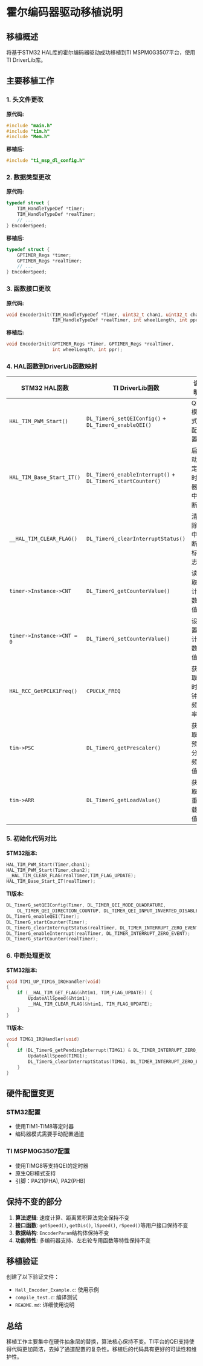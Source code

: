 # 霍尔编码器驱动移植说明

## 移植概述

将基于STM32 HAL库的霍尔编码器驱动成功移植到TI MSPM0G3507平台，使用TI DriverLib库。

## 主要移植工作

### 1. 头文件更改

**原代码:**
```c
#include "main.h"
#include "tim.h"  
#include "Mem.h"
```

**移植后:**
```c
#include "ti_msp_dl_config.h"
```

### 2. 数据类型更改

**原代码:**
```c
typedef struct {
    TIM_HandleTypeDef *timer;
    TIM_HandleTypeDef *realTimer;
    // ...
} EncoderSpeed;
```

**移植后:**
```c
typedef struct {
    GPTIMER_Regs *timer;
    GPTIMER_Regs *realTimer;
    // ...
} EncoderSpeed;
```

### 3. 函数接口更改

**原代码:**
```c
void EncoderInit(TIM_HandleTypeDef *Timer, uint32_t chan1, uint32_t chan2, 
                 TIM_HandleTypeDef *realTimer, int wheelLength, int ppr);
```

**移植后:**
```c
void EncoderInit(GPTIMER_Regs *Timer, GPTIMER_Regs *realTimer, 
                 int wheelLength, int ppr);
```

### 4. HAL函数到DriverLib函数映射

| STM32 HAL函数 | TI DriverLib函数 | 说明 |
|---------------|------------------|------|
| `HAL_TIM_PWM_Start()` | `DL_TimerG_setQEIConfig()` + `DL_TimerG_enableQEI()` | QEI模式配置 |
| `HAL_TIM_Base_Start_IT()` | `DL_TimerG_enableInterrupt()` + `DL_TimerG_startCounter()` | 启动定时器中断 |
| `__HAL_TIM_CLEAR_FLAG()` | `DL_TimerG_clearInterruptStatus()` | 清除中断标志 |
| `timer->Instance->CNT` | `DL_TimerG_getCounterValue()` | 读取计数值 |
| `timer->Instance->CNT = 0` | `DL_TimerG_setCounterValue()` | 设置计数值 |
| `HAL_RCC_GetPCLK1Freq()` | `CPUCLK_FREQ` | 获取时钟频率 |
| `tim->PSC` | `DL_TimerG_getPrescaler()` | 获取预分频值 |
| `tim->ARR` | `DL_TimerG_getLoadValue()` | 获取重载值 |

### 5. 初始化代码对比

**STM32版本:**
```c
HAL_TIM_PWM_Start(Timer,chan1);
HAL_TIM_PWM_Start(Timer,chan2);
__HAL_TIM_CLEAR_FLAG(realTimer,TIM_FLAG_UPDATE);
HAL_TIM_Base_Start_IT(realTimer);
```

**TI版本:**
```c
DL_TimerG_setQEIConfig(Timer, DL_TIMER_QEI_MODE_QUADRATURE,
    DL_TIMER_QEI_DIRECTION_COUNTUP, DL_TIMER_QEI_INPUT_INVERTED_DISABLE);
DL_TimerG_enableQEI(Timer);
DL_TimerG_startCounter(Timer);
DL_TimerG_clearInterruptStatus(realTimer, DL_TIMER_INTERRUPT_ZERO_EVENT);
DL_TimerG_enableInterrupt(realTimer, DL_TIMER_INTERRUPT_ZERO_EVENT);
DL_TimerG_startCounter(realTimer);
```

### 6. 中断处理更改

**STM32版本:**
```c
void TIM1_UP_TIM16_IRQHandler(void)
{
    if (__HAL_TIM_GET_FLAG(&htim1, TIM_FLAG_UPDATE)) {
        UpdateAllSpeed(&htim1);
        __HAL_TIM_CLEAR_FLAG(&htim1, TIM_FLAG_UPDATE);
    }
}
```

**TI版本:**
```c
void TIMG1_IRQHandler(void)
{
    if (DL_TimerG_getPendingInterrupt(TIMG1) & DL_TIMER_INTERRUPT_ZERO_EVENT) {
        UpdateAllSpeed(TIMG1);
        DL_TimerG_clearInterruptStatus(TIMG1, DL_TIMER_INTERRUPT_ZERO_EVENT);
    }
}
```

## 硬件配置变更

### STM32配置
- 使用TIM1-TIM8等定时器
- 编码器模式需要手动配置通道

### TI MSPM0G3507配置  
- 使用TIMG8等支持QEI的定时器
- 原生QEI模式支持
- 引脚：PA21(PHA), PA2(PHB)

## 保持不变的部分

1. **算法逻辑**: 速度计算、距离累积算法完全保持不变
2. **接口函数**: `getSpeed()`, `getDis()`, `lSpeed()`, `rSpeed()`等用户接口保持不变
3. **数据结构**: `EncoderParam`结构体保持不变
4. **功能特性**: 多编码器支持、左右轮专用函数等特性保持不变

## 移植验证

创建了以下验证文件：
- `Hall_Encoder_Example.c`: 使用示例
- `compile_test.c`: 编译测试
- `README.md`: 详细使用说明

## 总结

移植工作主要集中在硬件抽象层的替换，算法核心保持不变。TI平台的QEI支持使得代码更加简洁，去掉了通道配置的复杂性。移植后的代码具有更好的可读性和维护性。
